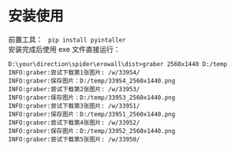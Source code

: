 # 安装使用  
前置工具：  ``` pip install pyintaller```  
安装完成后使用 exe 文件直接运行：  
```  
D:\your\direction\spider\erowall\dist>graber 2560x1440 D:/temp
INFO:graber:尝试下载第1张图片: /w/33954/
INFO:graber:保存图片：D:/temp/33954_2560x1440.png
INFO:graber:尝试下载第2张图片: /w/33953/
INFO:graber:保存图片：D:/temp/33953_2560x1440.png
INFO:graber:尝试下载第3张图片: /w/33951/
INFO:graber:保存图片：D:/temp/33951_2560x1440.png
INFO:graber:尝试下载第4张图片: /w/33952/
INFO:graber:保存图片：D:/temp/33952_2560x1440.png
INFO:graber:尝试下载第5张图片: /w/33950/
```
